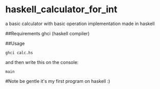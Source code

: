 # haskell_calculator_for_int
a basic calculator with basic operation implementation made in haskell

##Requirements
ghci (haskell compiler)

##Usage
``` 
ghci calc.hs 
```

and then write this on the console:
``` 
main 
```

#Note
be gentle it's my first program on haskell :)
